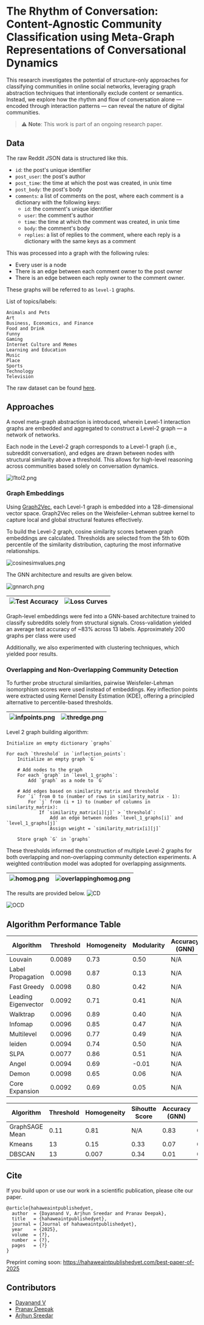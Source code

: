 
#  The Rhythm of Conversation: Content-Agnostic Community Classification using Meta-Graph Representations of Conversational Dynamics

This research investigates the potential of structure-only approaches for classifying communities in online social networks, leveraging graph abstraction techniques that intentionally exclude content or semantics. Instead, we explore how the rhythm and flow of conversation alone — encoded through interaction patterns — can reveal the nature of digital communities.

> ⚠️ **Note**: This work is part of an ongoing research paper.

## Data
The raw Reddit JSON data is structured like this.
- `id`: the post's unique identifier
- `post_user`: the post's author
- `post_time`: the time at which the post was created, in unix time
- `post_body`: the post's body
- `comments`: a list of comments on the post, where each comment is a dictionary with the following keys:
  - `id`: the comment's unique identifier
  - `user`: the comment's author
  - `time`: the time at which the comment was created, in unix time
  - `body`: the comment's body
  - `replies`: a list of replies to the comment, where each reply is a dictionary with the same keys as a comment

This was processed into a graph with the following rules:
- Every user is a node
- There is an edge between each comment owner to the post owner
- There is an edge between each reply owner to the comment owner.

These graphs will be referred to as `level-1` graphs.

List of topics/labels:
```
Animals and Pets
Art
Business, Economics, and Finance
Food and Drink
Funny
Gaming
Internet Culture and Memes
Learning and Education
Music
Place
Sports
Technology
Television
```

The raw dataset can be found [here](https://zenodo.org/records/13343578).

## Approaches

A novel meta-graph abstraction is introduced, wherein Level-1 interaction graphs are embedded and aggregated to construct a Level-2 graph — a network of networks.

Each node in the Level-2 graph corresponds to a Level-1 graph (i.e., subreddit conversation), and edges are drawn between nodes with structural similarity above a threshold. This allows for high-level reasoning across communities based solely on conversation dynamics.

![l1tol2.png](./results/l1tol2.png)

### Graph Embeddings 
Using [Graph2Vec](https://karateclub.readthedocs.io/en/latest/_modules/karateclub/graph_embedding/graph2vec.html), each Level-1 graph is embedded into a 128-dimensional vector space. Graph2Vec relies on the Weisfeiler-Lehman subtree kernel to capture local and global structural features effectively.

To build the Level-2 graph, cosine similarity scores between graph embeddings are calculated. Thresholds are selected from the 5th to 60th percentile of the similarity distribution, capturing the most informative relationships.

![cosinesimvalues.png](./results/cosinesimvalues.png)


The GNN architecture and results are given below.

![gnnarch.png](./results/gnnarchitecture.png)

| ![Test Accuracy](./results/testacc.png) | ![Loss Curves](./results/losscurves3d.png) |
|----------------------------------------|--------------------------------------------|

Graph-level embeddings were fed into a GNN-based architecture trained to classify subreddits solely from structural signals. Cross-validation yielded an average test accuracy of ~83% across 13 labels. Approximately 200 graphs per class were used

Additionally, we also experimented with clustering techniques, which yielded poor results.

### Overlapping and Non-Overlapping Community Detection

To further probe structural similarities, pairwise Weisfeiler-Lehman isomorphism scores were used instead of embeddings. Key inflection points were extracted using Kernel Density Estimation (KDE), offering a principled alternative to percentile-based thresholds.

| ![infpoints.png](./results/infpoints.png) | ![thredge.png](./results/thresholdedge.png) |
|----------------------------------------|--------------------------------------------|

Level 2 graph building algorithm:
```
Initialize an empty dictionary `graphs`

For each `threshold` in `inflection_points`:
    Initialize an empty graph `G`

    # Add nodes to the graph
    For each `graph` in `level_1_graphs`:
        Add `graph` as a node to `G`

    # Add edges based on similarity matrix and threshold
    For `i` from 0 to (number of rows in similarity_matrix - 1):
        For `j` from (i + 1) to (number of columns in similarity_matrix):
            If `similarity_matrix[i][j]` > `threshold`:
                Add an edge between nodes `level_1_graphs[i]` and `level_1_graphs[j]`
                Assign weight = `similarity_matrix[i][j]`

    Store graph `G` in `graphs`
```

These thresholds informed the construction of multiple Level-2 graphs for both overlapping and non-overlapping community detection experiments. A weighted contribution model was adopted for overlapping assignments.

| ![homog.png](./results/homogeneity.png) | ![overlappinghomog.png](./results/homogeneity_OCD.png) |
|--------------------------------|--------------------------------|

The results are provided below.
![CD](./results/cd_all.png)

![OCD](./results/ocd_all.png)

## Algorithm Performance Table

| Algorithm             | Threshold | Homogeneity | Modularity | Accuracy (GNN) | F1   | NMI   | ARI   |
|-----------------------|-----------|-------------|------------|----------------|------|-------|-------|
| Louvain               | 0.0089    | 0.73        | 0.50       | N/A            | 0.46 | 0.48  | 0.34  |
| Label Propagation     | 0.0098    | 0.87        | 0.13       | N/A            | 0.22 | 0.27  | 0.05  |
| Fast Greedy           | 0.0098    | 0.80        | 0.42       | N/A            | 0.19 | 0.37  | 0.24  |
| Leading Eigenvector   | 0.0092    | 0.71        | 0.41       | N/A            | 0.32 | 0.36  | 0.20  |
| Walktrap              | 0.0096    | 0.89        | 0.40       | N/A            | 0.68 | 0.50  | 0.26  |
| Infomap               | 0.0096    | 0.85        | 0.47       | N/A            | 0.70 | 0.51  | 0.22  |
| Multilevel            | 0.0096    | 0.77        | 0.49       | N/A            | 0.37 | 0.48  | 0.34  |
| leiden                | 0.0094    | 0.74        | 0.50       | N/A            | 0.46 | 0.47  | 0.32  |
| SLPA                  | 0.0077    | 0.86        | 0.51       | N/A            | 0.50 | 0.64  | 0.44  |
| Angel                 | 0.0094    | 0.69        | -0.01      | N/A            | 0.56 | 0.41  | 0.02  |
| Demon                 | 0.0098    | 0.65        | 0.06       | N/A            | 0.61 | 0.39  | 0.05  |
| Core Expansion        | 0.0092    | 0.69        | 0.05       | N/A            | 0.68 | 0.39  | 0.03  |

| Algorithm             | Threshold | Homogeneity | Sihoutte Score | Accuracy (GNN) | F1   | NMI   | ARI   |
|-----------------------|-----------|-------------|----------------|----------------|------|-------|-------|
| GraphSAGE Mean        | 0.11      | 0.81        | N/A            | 0.83           | 0.83 | 0.81  | 0.71  |
| Kmeans                | 13        | 0.15        | 0.33           | 0.07           | 0.24 | 0.15  | 0.05  |
| DBSCAN                | 13        | 0.007       | 0.34           | 0.01           | 0.08 | 0.01  | 0.0001|


## Cite
If you build upon or use our work in a scientific publication, please cite our paper.

```
@article{hahaweaintpublishedyet,
  author  = {Dayanand V, Arjhun Sreedar and Pranav Deepak},
  title   = {hahaweaintpublishedyet},
  journal = {Journal of hahaweaintpublishedyet},
  year    = {2025},
  volume  = {?},
  number  = {?},
  pages   = {?}
}
```
Preprint coming soon: https://hahaweaintpublishedyet.com/best-paper-of-2025

## Contributors
- [Dayanand V](mailto:v_dayanand@cb.amrita.edu)
- [Pranav Deepak](mailto:pranavdeepak13@gmail.com)
- [Arjhun Sreedar](mailto:contactarjhun@gmail.com)

